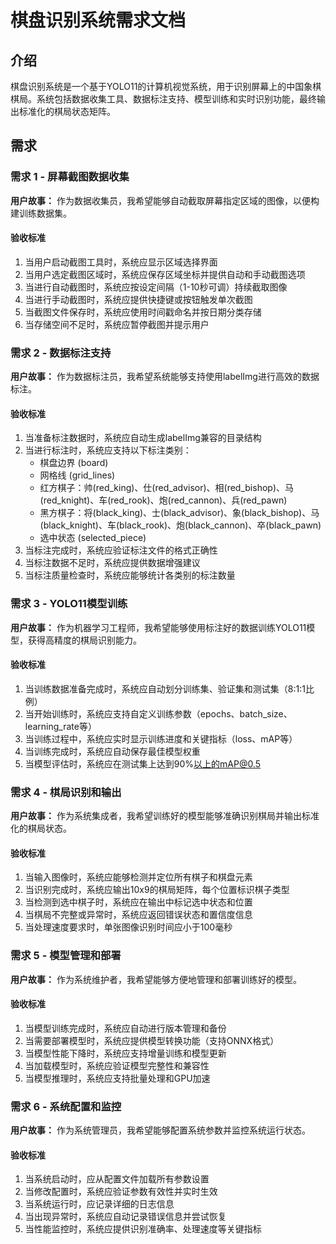 # 棋盘识别系统需求文档

## 介绍

棋盘识别系统是一个基于YOLO11的计算机视觉系统，用于识别屏幕上的中国象棋棋局。系统包括数据收集工具、数据标注支持、模型训练和实时识别功能，最终输出标准化的棋局状态矩阵。

## 需求

### 需求 1 - 屏幕截图数据收集

**用户故事：** 作为数据收集员，我希望能够自动截取屏幕指定区域的图像，以便构建训练数据集。

#### 验收标准

1. 当用户启动截图工具时，系统应显示区域选择界面
2. 当用户选定截图区域时，系统应保存区域坐标并提供自动和手动截图选项
3. 当进行自动截图时，系统应按设定间隔（1-10秒可调）持续截取图像
4. 当进行手动截图时，系统应提供快捷键或按钮触发单次截图
5. 当截图文件保存时，系统应使用时间戳命名并按日期分类存储
6. 当存储空间不足时，系统应暂停截图并提示用户

### 需求 2 - 数据标注支持

**用户故事：** 作为数据标注员，我希望系统能够支持使用labelImg进行高效的数据标注。

#### 验收标准

1. 当准备标注数据时，系统应自动生成labelImg兼容的目录结构
2. 当进行标注时，系统应支持以下标注类别：
   - 棋盘边界 (board)
   - 网格线 (grid_lines)  
   - 红方棋子：帅(red_king)、仕(red_advisor)、相(red_bishop)、马(red_knight)、车(red_rook)、炮(red_cannon)、兵(red_pawn)
   - 黑方棋子：将(black_king)、士(black_advisor)、象(black_bishop)、马(black_knight)、车(black_rook)、炮(black_cannon)、卒(black_pawn)
   - 选中状态 (selected_piece)
3. 当标注完成时，系统应验证标注文件的格式正确性
4. 当标注数据不足时，系统应提供数据增强建议
5. 当标注质量检查时，系统应能够统计各类别的标注数量

### 需求 3 - YOLO11模型训练

**用户故事：** 作为机器学习工程师，我希望能够使用标注好的数据训练YOLO11模型，获得高精度的棋局识别能力。

#### 验收标准

1. 当训练数据准备完成时，系统应自动划分训练集、验证集和测试集（8:1:1比例）
2. 当开始训练时，系统应支持自定义训练参数（epochs、batch_size、learning_rate等）
3. 当训练过程中，系统应实时显示训练进度和关键指标（loss、mAP等）
4. 当训练完成时，系统应自动保存最佳模型权重
5. 当模型评估时，系统应在测试集上达到90%以上的mAP@0.5

### 需求 4 - 棋局识别和输出

**用户故事：** 作为系统集成者，我希望训练好的模型能够准确识别棋局并输出标准化的棋局状态。

#### 验收标准

1. 当输入图像时，系统应能够检测并定位所有棋子和棋盘元素
2. 当识别完成时，系统应输出10x9的棋局矩阵，每个位置标识棋子类型
3. 当检测到选中棋子时，系统应在输出中标记选中状态和位置
4. 当棋局不完整或异常时，系统应返回错误状态和置信度信息
5. 当处理速度要求时，单张图像识别时间应小于100毫秒

### 需求 5 - 模型管理和部署

**用户故事：** 作为系统维护者，我希望能够方便地管理和部署训练好的模型。

#### 验收标准

1. 当模型训练完成时，系统应自动进行版本管理和备份
2. 当需要部署模型时，系统应提供模型转换功能（支持ONNX格式）
3. 当模型性能下降时，系统应支持增量训练和模型更新
4. 当加载模型时，系统应验证模型完整性和兼容性
5. 当模型推理时，系统应支持批量处理和GPU加速

### 需求 6 - 系统配置和监控

**用户故事：** 作为系统管理员，我希望能够配置系统参数并监控系统运行状态。

#### 验收标准

1. 当系统启动时，应从配置文件加载所有参数设置
2. 当修改配置时，系统应验证参数有效性并实时生效
3. 当系统运行时，应记录详细的日志信息
4. 当出现异常时，系统应自动记录错误信息并尝试恢复
5. 当性能监控时，系统应提供识别准确率、处理速度等关键指标